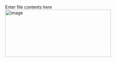 Enter file contents here 
<img width="347" height="155" alt="image" src="https://github.com/user-attachments/assets/62f58088-7c0b-45d3-8255-7475378ac9a0" />
